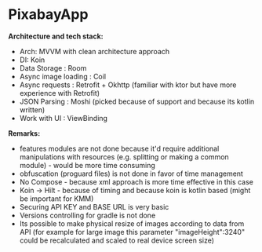 # PixabayApp

**Architecture and tech stack:**

- Arch: MVVM with clean architecture approach
- DI: Koin
- Data Storage : Room
- Async image loading : Coil
- Async requests : Retrofit + Okhttp (familiar with ktor but have more experience with Retrofit)
- JSON Parsing : Moshi (picked because of support and because its kotlin written)
- Work with UI : ViewBinding

**Remarks:**

- features modules are not done because it'd require additional manipulations with resources
  (e.g. splitting or making a common module) - would be more time consuming
- obfuscation (proguard files) is not done in favor of time management
- No Compose - because xml approach is more time effective in this case
- Koin -> Hilt - because of timing and because koin is kotlin based (might be important for KMM)
- Securing API KEY and BASE URL is very basic
- Versions controlling for gradle is not done
- Its possible to make physical resize of images according to data from API (for example for large
  image this parameter  "imageHeight":3240" could be recalculated and scaled to real device
  screen size)

